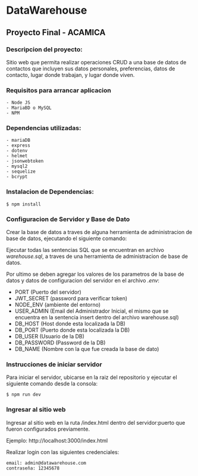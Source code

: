# DataWarehouse
## Proyecto Final - ACAMICA

### Descripcion del proyecto:
Sitio web que permita realizar operaciones CRUD a una base de datos de contactos que incluyen sus datos personales, preferencias, datos de contacto, lugar donde trabajan, y lugar donde viven.

### Requisitos para arrancar aplicacion
    - Node JS
    - MariaBD o MySQL
    - NPM

### Dependencias utilizadas:

    - mariaDB
    - express
    - dotenv
    - helmet
    - jsonwebtoken
    - mysql2
    - sequelize
    - bcrypt

### Instalacion de Dependencias:

```
$ npm install
```

### Configuracion de Servidor y Base de Dato


Crear la base de datos a traves de alguna herramienta de administracion de base de datos, ejecutando el siguiente comando:

Ejecutar todas las sentencias SQL que se encuentran en archivo *warehouse.sql*, a traves de una herramienta de administracion de base de datos.


Por ultimo se deben agregar los valores de los parametros de la base de datos y datos de configuracion del servidor en el archivo *.env*:

- PORT (Puerto del servidor)
- JWT_SECRET (password para verificar token)
- NODE_ENV (ambiente del entorno)
- USER_ADMIN (Email del Administrador Inicial, el mismo que se encuentra en la sentencia insert dentro del archivo warehouse.sql)
- DB_HOST  (Host donde esta localizada la DB)
- DB_PORT  (Puerto donde esta localizada la DB)
- DB_USER  (Usuario de la DB)
- DB_PASSWORD (Password de la DB)
- DB_NAME  (Nombre con la que fue creada la base de dato)


### Instrucciones de iniciar servidor

Para iniciar el servidor, ubicarse en la raiz del repositorio y ejecutar el siguiente comando desde la consola:

```
$ npm run dev
```

### Ingresar al sitio web

Ingresar al sitio web en la ruta /index.html dentro del servidor:puerto que fueron configurados previamente.

Ejemplo: http://localhost:3000/index.html

Realizar login con las siguientes credenciales:
```
email: admin@datawarehouse.com
contraseña: 12345678
```


 